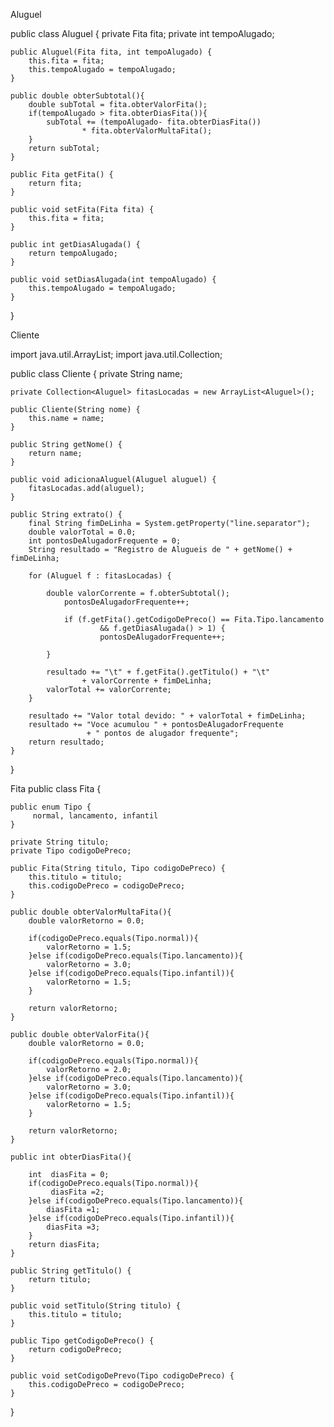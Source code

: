 Aluguel

public class Aluguel {
	private Fita fita;
    private int tempoAlugado;

    public Aluguel(Fita fita, int tempoAlugado) {
        this.fita = fita;
        this.tempoAlugado = tempoAlugado;
    }
    
    public double obterSubtotal(){
		double subTotal = fita.obterValorFita();	
		if(tempoAlugado > fita.obterDiasFita()){
			subTotal += (tempoAlugado- fita.obterDiasFita()) 
					* fita.obterValorMultaFita();
		}
		return subTotal;
	}
    
    public Fita getFita() {
        return fita;
    }
    
    public void setFita(Fita fita) {
		this.fita = fita;
	}
    
    public int getDiasAlugada() {
        return tempoAlugado;
    }
    
    public void setDiasAlugada(int tempoAlugado) {
		this.tempoAlugado = tempoAlugado;
	}
    
}



Cliente

import java.util.ArrayList;
import java.util.Collection;

public class Cliente {
    private String name;

    private Collection<Aluguel> fitasLocadas = new ArrayList<Aluguel>();

    public Cliente(String nome) {
        this.name = name;
    }

    public String getNome() {
        return name;
    }

    public void adicionaAluguel(Aluguel aluguel) {
        fitasLocadas.add(aluguel);
    }

    public String extrato() {
        final String fimDeLinha = System.getProperty("line.separator");
        double valorTotal = 0.0;
        int pontosDeAlugadorFrequente = 0;
        String resultado = "Registro de Alugueis de " + getNome() + fimDeLinha;

        for (Aluguel f : fitasLocadas) {

            double valorCorrente = f.obterSubtotal();
            	pontosDeAlugadorFrequente++;
            	
            	if (f.getFita().getCodigoDePreco() == Fita.Tipo.lancamento
                        && f.getDiasAlugada() > 1) {
                        pontosDeAlugadorFrequente++;
                    
            } 

            resultado += "\t" + f.getFita().getTitulo() + "\t"
                    + valorCorrente + fimDeLinha;
            valorTotal += valorCorrente;
        } 
        
        resultado += "Valor total devido: " + valorTotal + fimDeLinha;
        resultado += "Voce acumulou " + pontosDeAlugadorFrequente
                     + " pontos de alugador frequente";
        return resultado;
    }
}



Fita
public class Fita {
	
	public enum Tipo {
		 normal, lancamento, infantil
	}
	
    private String titulo;
    private Tipo codigoDePreco;

    public Fita(String titulo, Tipo codigoDePreco) {
        this.titulo = titulo;
        this.codigoDePreco = codigoDePreco;
    }
    
    public double obterValorMultaFita(){
		double valorRetorno = 0.0;
		
		if(codigoDePreco.equals(Tipo.normal)){
			valorRetorno = 1.5;
		}else if(codigoDePreco.equals(Tipo.lancamento)){
			valorRetorno = 3.0;
		}else if(codigoDePreco.equals(Tipo.infantil)){
			valorRetorno = 1.5;
		}
				
		return valorRetorno;
	}
	
	public double obterValorFita(){
		double valorRetorno = 0.0;
		
		if(codigoDePreco.equals(Tipo.normal)){
			valorRetorno = 2.0;
		}else if(codigoDePreco.equals(Tipo.lancamento)){
			valorRetorno = 3.0;
		}else if(codigoDePreco.equals(Tipo.infantil)){
			valorRetorno = 1.5;
		}
				
		return valorRetorno;
	}
	
	public int obterDiasFita(){
		
		int  diasFita = 0;		
		if(codigoDePreco.equals(Tipo.normal)){
			 diasFita =2;
		}else if(codigoDePreco.equals(Tipo.lancamento)){
			diasFita =1;
		}else if(codigoDePreco.equals(Tipo.infantil)){
			diasFita =3;
		}			
		return diasFita;
	}
	
    public String getTitulo() {
        return titulo;
    }
    
    public void setTitulo(String titulo) {
		this.titulo = titulo;
	}
    
    public Tipo getCodigoDePreco() {
        return codigoDePreco;
    }

    public void setCodigoDePrevo(Tipo codigoDePreco) {
        this.codigoDePreco = codigoDePreco;
    }
}
